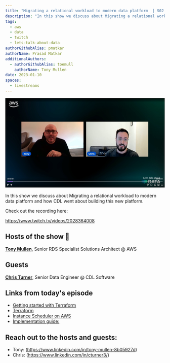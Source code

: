 ```yaml
---
title: "Migrating a relational workload to modern data platform  | S02 E02 | Lets Talk About Data Show"
description: "In this show we discuss about Migrating a relational workload to modern data platform and how CDL went about building this new platform"
tags:
  - aws
  - data
  - twitch
  - lets-talk-about-data
authorGithubAlias: pmatkar
authorName: Prasad Matkar
additionalAuthors:
  - authorGithubAlias: toemull
    authorName: Tony Mullen
date: 2023-01-10
spaces:
  - livestreams
---
```


![Screenshot from the stream or an image related to the topic](images/show02.jpg)

In this show we discuss about Migrating a relational workload to modern data platform and how CDL went about building this new platform.

Check out the recording here:

https://www.twitch.tv/videos/2028364008


## Hosts of the show 🎤

[**Tony Mullen**](https://www.linkedin.com/in/tony-mullen-8b05927d), Senior RDS Specialist Solutions Architect @ AWS

## Guests

[**Chris Turner**](https://www.linkedin.com/in/cturner3/), Senior Data Engineer @ CDL Software

## Links from today's episode

* [Getting started with Terraform](https://developer.hashicorp.com/terraform/tutorials/aws-get-started)
* [Terraform](https://registry.terraform.io/providers/hashicorp/aws/latest/docs/resources/db_instance)
* [Instance Scheduler on AWS](https://aws.amazon.com/solutions/implementations/instance-scheduler-on-aws/)
* [Implementation guide:](https://docs.aws.amazon.com/solutions/latest/instance-scheduler-on-aws/solution-overview.html)

## Reach out to the hosts and guests:

- Tony: (https://www.linkedin.com/in/tony-mullen-8b05927d)
- Chris: (https://www.linkedin.com/in/cturner3/)
